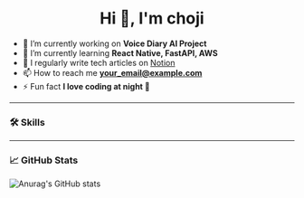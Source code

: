 <h1 align="center">Hi 👋, I'm choji</h1>

- 🔭 I’m currently working on **Voice Diary AI Project**
- 🌱 I’m currently learning **React Native, FastAPI, AWS**
- 📝 I regularly write tech articles on [Notion](https://www.notion.so/yourpage)
- 📫 How to reach me **your_email@example.com**
- ⚡ Fun fact **I love coding at night 🌙**

---

### 🛠️ Skills

---

### 📈 GitHub Stats
![Anurag's GitHub stats](https://github-readme-stats.vercel.app/api?username=INJAE0818&show_icons=true&theme=radical)
